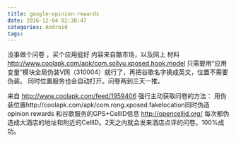 ```yaml
---
title: google-opinion-rewards
date: 2016-12-04 02:38:47
categories: Android
tags:
---
```

没事做个问卷 ，买个应用挺好
内容来自酷市场，以及网上
材料
http://www.coolapk.com/apk/com.sollyu.xposed.hook.model
只需要用“应用变量”模块全局伪装V网（310004）就行了，再把谷歌名字换成英文，位置不需要伪装。
同时位置服务也会自动打开。问卷两到三天一推。



来自
http://www.coolapk.com/feed/1959406
强行主动获取问卷的方法：
用伪装位置http://coolapk.com/apk/com.rong.xposed.fakelocation同时伪造opinion rewards 
和谷歌服务的GPS+CellID信息
http://opencellid.org/
每次都伪造成大酒店的地址和附近的CellID。2天之内就会发来酒店点评的问卷。100%成功。
